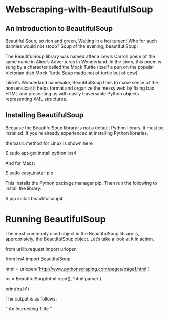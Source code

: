 # Webscraping-with-BeautifulSoup
## An Introduction to BeautifulSoup

Beautiful Soup, so rich and green,
Waiting in a hot tureen!
Who for such dainties would not stoop?
Soup of the evening, beautiful Soup!

The BeautifulSoup library was named after a Lewis Carroll poem of the same name in
Alice’s Adventures in Wonderland. In the story, this poem is sung by a character called
the Mock Turtle (itself a pun on the popular Victorian dish Mock Turtle Soup made
not of turtle but of cow).

Like its Wonderland namesake, BeautifulSoup tries to make sense of the nonsensical;
it helps format and organize the messy web by fixing bad HTML and presenting us
with easily traversable Python objects representing XML structures.

## Installing BeautifulSoup

Because the BeautifulSoup library is not a default Python library, it must be installed.
If you’re already experienced at installing Python libraries.

the basic method for Linux is shown here:

$ sudo apt-get install python-bs4

And for Macs:

$ sudo easy_install pip

This installs the Python package manager pip. Then run the following to install the
library:

$ pip install beautifulsoup4

# Running BeautifulSoup
The most commonly used object in the BeautifulSoup library is, appropriately, the
BeautifulSoup object. Let’s take a look at it in action, 

from urllib.request import urlopen

from bs4 import BeautifulSoup

html = urlopen('http://www.pythonscraping.com/pages/page1.html')

bs = BeautifulSoup(html.read(), 'html.parser')

print(bs.h1)

The output is as follows:

" An Interesting Title "
